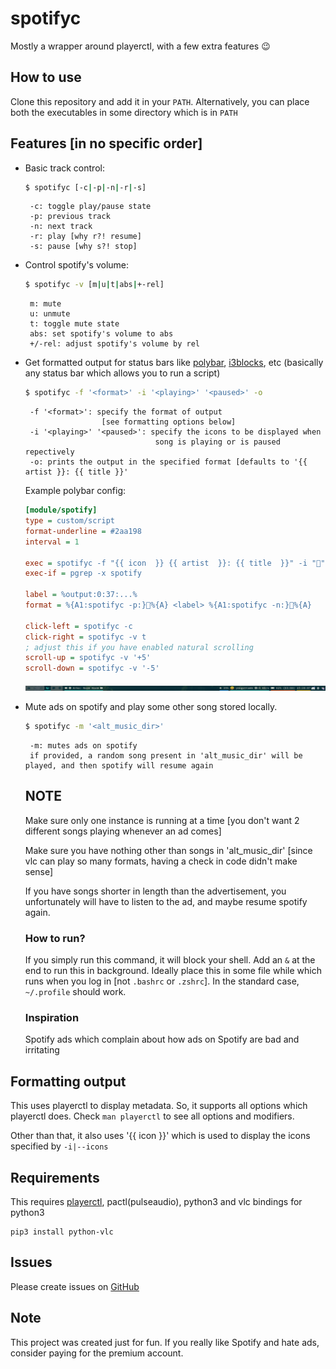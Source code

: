 # spotifyc

Mostly a wrapper around playerctl, with a few extra features 😉

## How to use
Clone this repository and add it in your `PATH`.
Alternatively, you can place both the executables in some directory which is in `PATH`

## Features [in no specific order]
 - Basic track control:
    ```sh
    $ spotifyc [-c|-p|-n|-r|-s]
    ```
        -c: toggle play/pause state
        -p: previous track
        -n: next track
        -r: play [why r?! resume]
        -s: pause [why s?! stop]


 - Control spotify's volume:
    ```sh
    $ spotifyc -v [m|u|t|abs|+-rel]
    ```
        m: mute
        u: unmute
        t: toggle mute state
        abs: set spotify's volume to abs
        +/-rel: adjust spotify's volume by rel


 - Get formatted output for status bars like [polybar](https://github.com/polybar/polybar),
    [i3blocks](https://github.com/vivien/i3blocks), etc
    (basically any status bar which allows you to run a script)
    ```sh
    $ spotifyc -f '<format>' -i '<playing>' '<paused>' -o
    ```
        -f '<format>': specify the format of output
                        [see formatting options below]
        -i '<playing>' '<paused>': specify the icons to be displayed when
                                    song is playing or is paused repectively
        -o: prints the output in the specified format [defaults to '{{ artist }}: {{ title }}'

    Example polybar config:

    ```ini
    [module/spotify]
    type = custom/script
    format-underline = #2aa198
    interval = 1

    exec = spotifyc -f "{{ icon  }} {{ artist  }}: {{ title  }}" -i "" "" -o
    exec-if = pgrep -x spotify

    label = %output:0:37:...%
    format = %{A1:spotifyc -p:}%{A} <label> %{A1:spotifyc -n:}%{A}

    click-left = spotifyc -c
    click-right = spotifyc -v t
    ; adjust this if you have enabled natural scrolling
    scroll-up = spotifyc -v '+5'
    scroll-down = spotifyc -v '-5'
    ```

    ![polybar example](./polybar_eg.png)

 - Mute ads on spotify and play some other song stored locally.

    ```sh
    $ spotifyc -m '<alt_music_dir>'
    ```
        -m: mutes ads on spotify
        if provided, a random song present in 'alt_music_dir' will be played, and then spotify will resume again

    ## NOTE
    Make sure only one instance is running at a time
    [you don't want 2 different songs playing whenever an ad comes]

    Make sure you have nothing other than songs in 'alt_music_dir'
    [since vlc can play so many formats, having a check in code didn\'t make sense]

    If you have songs shorter in length than the advertisement, you unfortunately
    will have to listen to the ad, and maybe resume spotify again.

    ### How to run?
    If you simply run this command, it will block your shell.
    Add an `&` at the end to run this in background.
    Ideally place this in some file while which runs when you log in [not `.bashrc` or `.zshrc`].
    In the standard case, `~/.profile` should work.

    ### Inspiration
    Spotify ads which complain about how ads on Spotify are bad and irritating

## Formatting output
This uses playerctl to display metadata. So, it supports all options which playerctl does. 
Check `man playerctl` to see all options and modifiers.

Other than that, it also uses '{{ icon }}' which is used to display the icons specified by `-i|--icons`

## Requirements
This requires [playerctl](https://github.com/acrisci/playerctl), pactl(pulseaudio), python3 and vlc bindings for python3

    pip3 install python-vlc

## Issues
Please create issues on [GitHub](https://github.com/YoogottamK/spotifyc/issues)

## Note
This project was created just for fun. If you really like Spotify and hate ads, consider paying for the premium account.
